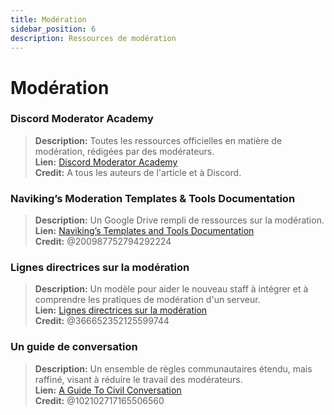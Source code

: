 ```yaml
---
title: Modération
sidebar_position: 6
description: Ressources de modération
---
```


# Modération

### Discord Moderator Academy
> __Description:__ Toutes les ressources officielles en matière de modération, rédigées par des modérateurs.   <br/>
__Lien:__ [Discord Moderator Academy](https://dis.gd/moderation)   <br/>
__Credit:__ A tous les auteurs de l'article et à Discord.

### Naviking’s Moderation Templates & Tools Documentation
> __Description:__ Un Google Drive rempli de ressources sur la modération.   <br/>
__Lien:__ [Naviking’s Templates and Tools Documentation](https://drive.google.com/drive/folders/1vqdEEBqqCftZgMTkgqK8sKzxtdMANu4U)   <br/>
__Credit:__ @200987752794292224

### Lignes directrices sur la modération
> __Description:__ Un modèle pour aider le nouveau staff à intégrer et à comprendre les pratiques de modération d'un serveur.   <br/>
__Lien:__ [Lignes directrices sur la modération](https://staff-guidelines.super.site/)   <br/>
__Credit:__ @366652352125599744

### Un guide de conversation
> __Description:__ Un ensemble de règles communautaires étendu, mais raffiné, visant à réduire le travail des modérateurs.   <br/>
__Lien:__ [A Guide To Civil Conversation](https://conversation.guide/)   <br/>
__Credit:__ @102102717165506560
